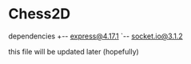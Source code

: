 # Chess2D

dependencies
+-- express@4.17.1
`-- socket.io@3.1.2

this file will be updated later (hopefully)